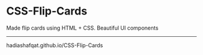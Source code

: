 # CSS-Flip-Cards
Made flip cards using HTML + CSS. Beautiful UI components


---

hadiashafqat.github.io/CSS-Flip-Cards
